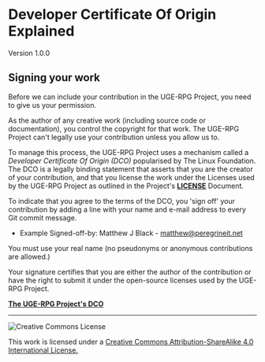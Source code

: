 # Developer Certificate Of Origin Explained

Version 1.0.0

## Signing your work

Before we can include your contribution in the UGE-RPG Project, you need to give us your permission.

As the author of any creative work (including source code or documentation), you control the copyright for that work. The UGE-RPG Project can't legally use your contribution unless you allow us to.

To manage this process, the UGE-RPG Project uses a mechanism called a *Developer Certificate Of Origin (DCO)* popularised by The Linux Foundation. The DCO is a legally binding statement that asserts that you are the creator of your contribution, and that you license the work under the Licenses used by the UGE-RPG Project as outlined in the Project's [**LICENSE**](https://github.com/UGE-RPG/UGE-RPG/blob/master/LICENSE.md) Document.

To indicate that you agree to the terms of the DCO, you 'sign off' your contribution by adding a line with your name and e-mail address to every Git commit message.

- Example Signed-off-by: Matthew J Black - matthew@peregrineit.net

You must use your real name (no pseudonyms or anonymous contributions are allowed.)

Your signature certifies that you are either the author of the contribution or have the right to submit it under the open-source licenses used by the UGE-RPG Project.

[**The UGE-RPG Project's DCO**](https://github.com/UGE-RPG/UGE-RPG/blob/master/project_documentation/DCO.md)

---

![Creative Commons License](https://i.creativecommons.org/l/by-sa/4.0/88x31.png "Creative Commons License")

This work is licensed under a [Creative Commons Attribution-ShareAlike 4.0 International License.](https://creativecommons.org/licenses/by-sa/4.0/)
